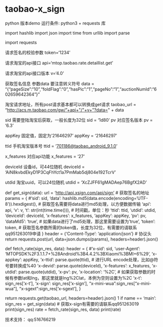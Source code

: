 # taobao-x_sign
python 版本demo
运行条件: python3 + requests 库

import hashlib
import json
import time
from urllib import parse

import requests

请求签名的校验参数
token=‘1234’

请求淘宝的api接口
api=‘mtop.taobao.rate.detaillist.get’

请求淘宝的api接口版本
v=‘4.0’

获取签名信息 参数data 要注意转义符号
data = “{“pageSize”:“10”,“foldFlag”:“0”,“hasPic”:“1”,“pageNo”:“1”,“auctionNumId”:“602659642364”}”

淘宝请求地址，所有post请求基本都可以转换成get请求
taobao_url = “http://acs.m.taobao.com/gw/”+api+"/"+v+"?data=" + data

sid 需要登陆淘宝后获取，一般长度为32位
sid = ‘1d80’
pv 对应签名版本
pv = ‘6.3’

appKey 固定值，固定为’21646297’
appKey = ‘21646297’

ttid 手机淘宝版本号
ttid = ‘701186@taobao_android_9.1.0’

x_features 对应api功能
x_features = ‘27’

deviceId 设备id，可44位随机
deviceId = ‘AiN8kvbdEkyD1P3CqFhYct1a7PmMab5dj804e192TcrV’

utdid 淘宝uuid，可以24位随机
utdid = ‘XcZJFF61gMADAep76BgfX2AD’

def get_sign(data):
url = ‘http://api.xsign.com/api/sign’ # 获取签名的地址
params = {
#‘sid’: sid,
‘data’: hashlib.md5(data.encode(encoding=‘UTF-8’)).hexdigest(), # 获取签名需要将data进行md5处理，以方便数据传输
‘api’: api,
‘v’: v,
‘t’: str(int(time.time())), # 时间戳，单位：秒
‘ttid’: ttid,
‘utdid’: utdid,
‘deviceId’: deviceId,
‘x-features’: x_features,
‘appKey’: appKey,
‘pv’: pv,
‘dataMd5’: ‘true’, # 如果data进行了md5处理，那这里需要设置为’true’,
‘token’: token, # 获取签名参数所需的token值，长度为32位，有需要的请联系qq951263019申请
}
header = {‘Content-Type’: ‘application/json’} # 协议头
return requests.post(url, data=json.dumps(params), headers=header).json()

def fetch_rate(sign_res, data):
header = {
#‘x-sid’: sid,
‘user-Agent’: ‘MTOPSDK%2F3.1.1.7+%28Android%3B4.4.2%3BXiaomi%3BMI+6%29’,
‘x-appkey’: appKey,
‘x-ttid’: parse.quote(ttid), # 进行URL encode处理，比如@符号要转换成%40
‘x-devid’: parse.quote(deviceId),
‘x-features’: x_features,
‘x-utdid’: parse.quote(utdid),
‘x-pv’: pv,
‘x-location’: ‘%2C’, # 如果获取参数的时候有参数lat和lng，那这里就是lng%2Clat，本例为空则设置为%2C
‘x-t’: sign_res[‘x-t’],
‘x-sign’: sign_res[‘x-sign’],
“x-mini-wua”:sign_res[“x-mini-wua”],
“x-sgext”:sign_res[‘x-sgext’],
}

return requests.get(taobao_url, headers=header).json()
1
if name == ‘main’:
sign_res = get_sign(data) # 获取x-sign有需要的请联系qq951263019
print(sign_res)
rate = fetch_rate(sign_res, data)
print(rate)

技术支持：
qq:516766219

